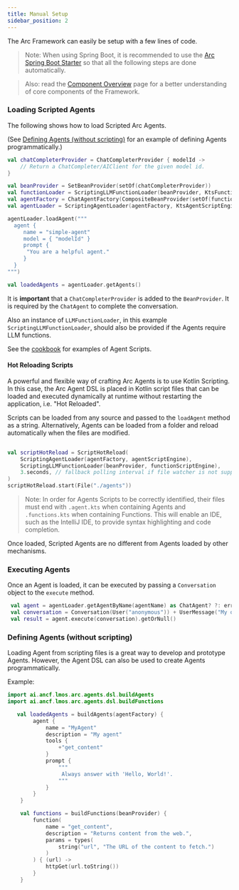 ```yaml
---
title: Manual Setup
sidebar_position: 2
---
```


The Arc Framework can easily be setup with a few lines of code.

> Note: When using Spring Boot, it is recommended to use the [Arc Spring Boot Starter](/docs/spring) 
> so that all the following steps are done automatically.

> Also: read the [Component Overview](/docs/component_overview) page for a better understanding of core components of the Framework.


### Loading Scripted Agents
The following shows how to load Scripted Arc Agents.

(See [Defining Agents (without scripting)](#defining-agents-without-scripting) 
for an example of defining Agents programmatically.)

```kotlin
val chatCompleterProvider = ChatCompleterProvider { modelId ->
    // Return a ChatCompleter/AIClient for the given model id.
}

val beanProvider = SetBeanProvider(setOf(chatCompleterProvider))
val functionLoader = ScriptingLLMFunctionLoader(beanProvider, KtsFunctionScriptEngine())
val agentFactory = ChatAgentFactory(CompositeBeanProvider(setOf(functionLoader), beanProvider))
val agentLoader = ScriptingAgentLoader(agentFactory, KtsAgentScriptEngine())

agentLoader.loadAgent("""
  agent {
     name = "simple-agent"
     model = { "modelId" }
     prompt {
      "You are a helpful agent." 
     }
  }
""") 

val loadedAgents = agentLoader.getAgents()
```

It is **important** that a `ChatCompleterProvider` is added to the `BeanProvider`.
It is required by the `ChatAgent` to complete the conversation.

Also an instance of `LLMFunctionLoader`, in this example `ScriptingLLMFunctionLoader`, 
should also be provided if the Agents require LLM functions.

See the [cookbook](/docs/cookbook/) for examples of Agent Scripts.

#### Hot Reloading Scripts
A powerful and flexible way of crafting Arc Agents is to use Kotlin Scripting.
In this case, the Arc Agent DSL is placed in Kotlin script files that can be loaded and executed dynamically
at runtime without restarting the application, i.e. "Hot Reloaded".

Scripts can be loaded from any source and passed to the `loadAgent` method as a string.
Alternatively, Agents can be loaded from a folder and reload automatically when the files are modified.

```kotlin
  
val scriptHotReload = ScriptHotReload(
    ScriptingAgentLoader(agentFactory, agentScriptEngine),
    ScriptingLLMFunctionLoader(beanProvider, functionScriptEngine),
    3.seconds, // fallback polling interval if file watcher is not supported on the platform
)
scriptHotReload.start(File("./agents"))

```

> Note: In order for Agents Scripts to be correctly identified, their files must end with `.agent.kts` when containing Agents and
> `.functions.kts` when containing Functions. This will enable an IDE, such as the IntelliJ IDE,
> to provide syntax highlighting and code completion.

Once loaded, Scripted Agents are no different from Agents loaded by other
mechanisms.

### Executing Agents
Once an Agent is loaded, it can be executed by passing a `Conversation` object to the `execute` method.

```kotlin
 val agent = agentLoader.getAgentByName(agentName) as ChatAgent? ?: error("Agent not found!")
 val conversation = Conversation(User("anonymous")) + UserMessage("My question")
 val result = agent.execute(conversation).getOrNull()
```


### Defining Agents (without scripting)

Loading Agent from scripting files is a great way to develop and prototype Agents.
However, the Agent DSL can also be used to create Agents programmatically.

Example:

```kotlin
import ai.ancf.lmos.arc.agents.dsl.buildAgents
import ai.ancf.lmos.arc.agents.dsl.buildFunctions

   val loadedAgents = buildAgents(agentFactory) {
        agent {
            name = "MyAgent"
            description = "My agent"
            tools {
                +"get_content"
            }
            prompt {
                """
                 Always answer with 'Hello, World!'. 
                """
            }
        }
    }

    val functions = buildFunctions(beanProvider) {
        function(
            name = "get_content",
            description = "Returns content from the web.",
            params = types(
                string("url", "The URL of the content to fetch.")
            )
        ) { (url) ->
            httpGet(url.toString())
        }
    }

```
